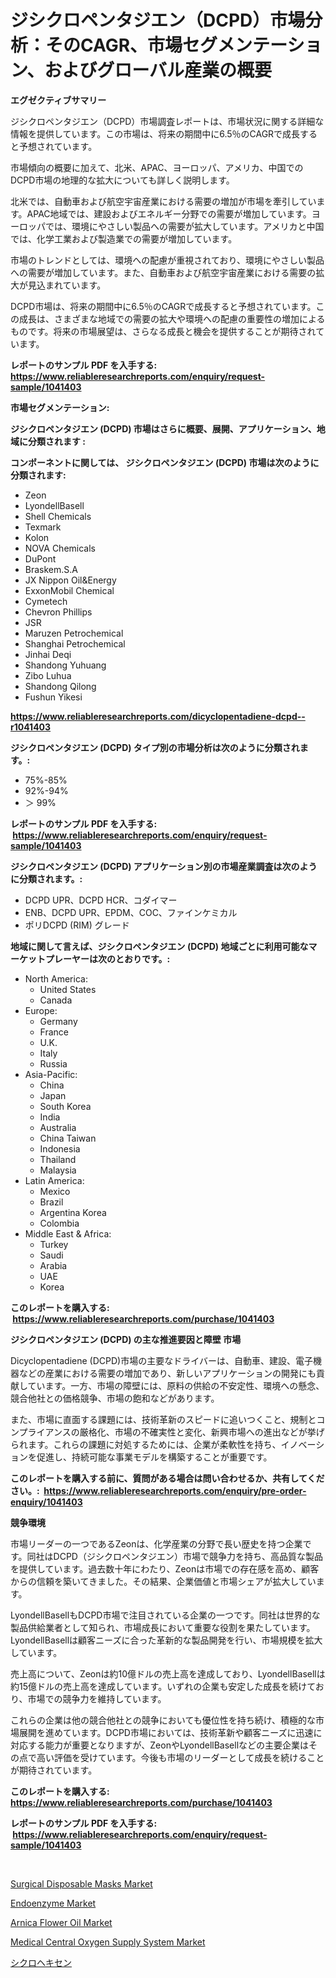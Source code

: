 <p><h1>ジシクロペンタジエン（DCPD）市場分析：そのCAGR、市場セグメンテーション、およびグローバル産業の概要</h1></p><p><strong>エグゼクティブサマリー</strong></p>
<p><p>ジシクロペンタジエン（DCPD）市場調査レポートは、市場状況に関する詳細な情報を提供しています。この市場は、将来の期間中に6.5％のCAGRで成長すると予想されています。</p><p>市場傾向の概要に加えて、北米、APAC、ヨーロッパ、アメリカ、中国でのDCPD市場の地理的な拡大についても詳しく説明します。 </p><p>北米では、自動車および航空宇宙産業における需要の増加が市場を牽引しています。APAC地域では、建設およびエネルギー分野での需要が増加しています。ヨーロッパでは、環境にやさしい製品への需要が拡大しています。アメリカと中国では、化学工業および製造業での需要が増加しています。</p><p>市場のトレンドとしては、環境への配慮が重視されており、環境にやさしい製品への需要が増加しています。また、自動車および航空宇宙産業における需要の拡大が見込まれています。</p><p>DCPD市場は、将来の期間中に6.5％のCAGRで成長すると予想されています。この成長は、さまざまな地域での需要の拡大や環境への配慮の重要性の増加によるものです。将来の市場展望は、さらなる成長と機会を提供することが期待されています。</p></p>
<p><strong>レポートのサンプル PDF を入手する: <a href="https://www.reliableresearchreports.com/enquiry/request-sample/1041403">https://www.reliableresearchreports.com/enquiry/request-sample/1041403</a></strong></p>
<p><strong>市場セグメンテーション:</strong></p>
<p><strong> ジシクロペンタジエン (DCPD) 市場はさらに概要、展開、アプリケーション、地域に分類されます :</strong></p>
<p><strong>コンポーネントに関しては、 ジシクロペンタジエン (DCPD) 市場は次のように分類されます: &nbsp;</strong></p>
<p><ul><li>Zeon</li><li>LyondellBasell</li><li>Shell Chemicals</li><li>Texmark</li><li>Kolon</li><li>NOVA Chemicals</li><li>DuPont</li><li>Braskem.S.A</li><li>JX Nippon Oil&Energy</li><li>ExxonMobil Chemical</li><li>Cymetech</li><li>Chevron Phillips</li><li>JSR</li><li>Maruzen Petrochemical</li><li>Shanghai Petrochemical</li><li>Jinhai Deqi</li><li>Shandong Yuhuang</li><li>Zibo Luhua</li><li>Shandong Qilong</li><li>Fushun Yikesi</li></ul></p>
<p><strong><a href="https://www.reliableresearchreports.com/dicyclopentadiene-dcpd--r1041403">https://www.reliableresearchreports.com/dicyclopentadiene-dcpd--r1041403</a></strong></p>
<p><strong> ジシクロペンタジエン (DCPD) タイプ別の市場分析は次のように分類されます。:</strong></p>
<p><ul><li>75%-85%</li><li>92%-94%</li><li>＞ 99%</li></ul></p>
<p><strong>レポートのサンプル PDF を入手する: &nbsp;<a href="https://www.reliableresearchreports.com/enquiry/request-sample/1041403">https://www.reliableresearchreports.com/enquiry/request-sample/1041403</a></strong></p>
<p><strong> ジシクロペンタジエン (DCPD) アプリケーション別の市場産業調査は次のように分類されます。:</strong></p>
<p><ul><li>DCPD UPR、DCPD HCR、コダイマー</li><li>ENB、DCPD UPR、EPDM、COC、ファインケミカル</li><li>ポリDCPD (RIM) グレード</li></ul></p>
<p><strong>地域に関して言えば、ジシクロペンタジエン (DCPD) 地域ごとに利用可能なマーケットプレーヤーは次のとおりです。:</strong></p>
<p><ul>
    <li>
        North America:
        <ul>
            <li>United States</li>
            <li>Canada</li>
        </ul>
    </li>
    <li>
        Europe:
        <ul>
            <li>Germany</li>
            <li>France</li>
            <li>U.K.</li>
            <li>Italy</li>
            <li>Russia</li>
        </ul>
    </li>
    <li>
        Asia-Pacific:
        <ul>
            <li>China</li>
            <li>Japan</li>
            <li>South Korea</li>
            <li>India</li>
            <li>Australia</li>
            <li>China Taiwan</li>
            <li>Indonesia</li>
            <li>Thailand</li>
            <li>Malaysia</li>
        </ul>
    </li>
    <li>
        Latin America:
        <ul>
            <li>Mexico</li>
            <li>Brazil</li>
            <li>Argentina Korea</li>
            <li>Colombia</li>
        </ul>
    </li>
    <li>
        Middle East & Africa:
        <ul>
            <li>Turkey</li>
            <li>Saudi</li>
            <li>Arabia</li>
            <li>UAE</li>
            <li>Korea</li>
        </ul>
    </li>
    </ul></p>
<p><strong>このレポートを購入する: &nbsp;<a href="https://www.reliableresearchreports.com/purchase/1041403">https://www.reliableresearchreports.com/purchase/1041403</a></strong></p>
<p><strong>ジシクロペンタジエン (DCPD) の主な推進要因と障壁 市場</strong></p>
<p><p>Dicyclopentadiene (DCPD)市場の主要なドライバーは、自動車、建設、電子機器などの産業における需要の増加であり、新しいアプリケーションの開発にも貢献しています。一方、市場の障壁には、原料の供給の不安定性、環境への懸念、競合他社との価格競争、市場の飽和などがあります。</p><p>また、市場に直面する課題には、技術革新のスピードに追いつくこと、規制とコンプライアンスの厳格化、市場の不確実性と変化、新興市場への進出などが挙げられます。これらの課題に対処するためには、企業が柔軟性を持ち、イノベーションを促進し、持続可能な事業モデルを構築することが重要です。</p></p>
<p><strong>このレポートを購入する前に、質問がある場合は問い合わせるか、共有してください。:&nbsp; <a href="https://www.reliableresearchreports.com/enquiry/pre-order-enquiry/1041403">https://www.reliableresearchreports.com/enquiry/pre-order-enquiry/1041403</a></strong></p>
<p><strong>競争環境</strong></p>
<p><p>市場リーダーの一つであるZeonは、化学産業の分野で長い歴史を持つ企業です。同社はDCPD（ジシクロペンタジエン）市場で競争力を持ち、高品質な製品を提供しています。過去数十年にわたり、Zeonは市場での存在感を高め、顧客からの信頼を築いてきました。その結果、企業価値と市場シェアが拡大しています。</p><p>LyondellBasellもDCPD市場で注目されている企業の一つです。同社は世界的な製品供給業者として知られ、市場成長において重要な役割を果たしています。LyondellBasellは顧客ニーズに合った革新的な製品開発を行い、市場規模を拡大しています。</p><p>売上高について、Zeonは約10億ドルの売上高を達成しており、LyondellBasellは約15億ドルの売上高を達成しています。いずれの企業も安定した成長を続けており、市場での競争力を維持しています。</p><p>これらの企業は他の競合他社との競争においても優位性を持ち続け、積極的な市場展開を進めています。DCPD市場においては、技術革新や顧客ニーズに迅速に対応する能力が重要となりますが、ZeonやLyondellBasellなどの主要企業はその点で高い評価を受けています。今後も市場のリーダーとして成長を続けることが期待されています。</p></p>
<p><strong>このレポートを購入する: &nbsp; <a href="https://www.reliableresearchreports.com/purchase/1041403">https://www.reliableresearchreports.com/purchase/1041403</a></strong></p>
<p><strong>レポートのサンプル PDF を入手する: &nbsp;<a href="https://www.reliableresearchreports.com/enquiry/request-sample/1041403">https://www.reliableresearchreports.com/enquiry/request-sample/1041403</a></strong><strong></strong></p>
<p>&nbsp;</p>
<p><p><a href="https://github.com/biheemgalvinlouises6hokrh3h/Market-Research-Report-List-2/blob/main/surgical-disposable-masks-market.md">Surgical Disposable Masks Market</a></p><p><a href="https://www.linkedin.com/pulse/endoenzyme-market-share-amp-new-trends-analysis-report-type-y16he?trackingId=K4WKJsy9L7NbQyJtnYmQMQ%3D%3D">Endoenzyme Market</a></p><p><a href="https://www.linkedin.com/pulse/arnica-flower-oil-market-size-growth-outlook-from-2024-2031-k3gce?trackingId=ES6sntzWeTriej%2BGVV66%2BA%3D%3D">Arnica Flower Oil Market</a></p><p><a href="https://github.com/guneycigdem35/Market-Research-Report-List-2/blob/main/medical-central-oxygen-supply-system-market.md">Medical Central Oxygen Supply System Market</a></p><p><a href="https://github.com/zoetazuur/Market-Research-Report-List-1/blob/main/647320123353.md">シクロヘキセン</a></p></p>